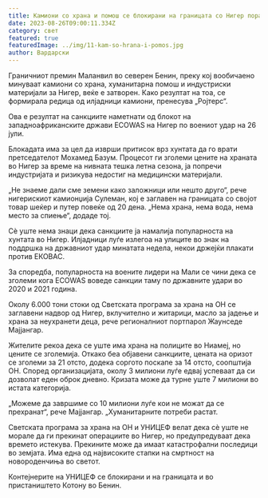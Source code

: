 ```yaml
---
title: Камиони со храна и помош се блокирани на границата со Нигер поради санкциите
date: 2023-08-26T09:00:11.334Z
category: свет
featured: true
featuredImage: ../img/11-kam-so-hrana-i-pomos.jpg
author: Вардарски
---
```

Граничниот премин Маланвил во северен Бенин, преку кој вообичаено минуваат камиони со храна, хуманитарна помош и индустриски материјали за Нигер, веќе е затворен. Како резултат на тоа, се формирала редица од илјадници камиони, пренесува „Ројтерс“.

Ова е резултат на санкциите наметнати од блокот на западноафриканските држави ECOWAS на Нигер по воениот удар на 26 јули.

Блокадата има за цел да изврши притисок врз хунтата да го врати претседателот Мохамед Базум. Процесот ги зголеми цените на храната во Нигер за време на нивната тешка летна сезона, ја попречи индустријата и ризикува недостиг на медицински материјали.

„Не знаеме дали сме земени како заложници или нешто друго“, рече нигерискиот камионџија Сулеман, кој е заглавен на границата со својот товар шеќер и путер повеќе од 20 дена. „Нема храна, нема вода, нема место за спиење“, додаде тој.

Сè уште нема знаци дека санкциите ја намалија популарноста на хунтата во Нигер. Илјадници луѓе излегоа на улиците во знак на поддршка на државниот удар минатата недела, некои држејќи плакати против ЕКОВАС.

За споредба, популарноста на воените лидери на Мали се чини дека се зголеми кога ECOWAS воведе санкции таму по државните удари во 2020 и 2021 година.

Околу 6.000 тони стоки од Светската програма за храна на ОН се заглавени надвор од Нигер, вклучително и житарици, масло за јадење и храна за неухранети деца, рече регионалниот портпарол Жаунседе Мајјангар.

Жителите рекоа дека се уште има храна на полиците во Ниамеј, но цените се зголемија. Откако беа објавени санкциите, цената на оризот се зголеми за 21 отсто, додека соргото поскапе за 14 отсто, соопштија ОН. Според организацијата, околу 3 милиони луѓе едвај успеваат да си дозволат еден оброк дневно. Кризата може да турне уште 7 милиони во истата категорија.

„Можеме да завршиме со 10 милиони луѓе кои не можат да се прехранат“, рече Мајјангар. „Хуманитарните потреби растат.

Светската програма за храна на ОН и УНИЦЕФ велат дека сè уште не морале да ги прекинат операциите во Нигер, но предупредуваат дека времето истекува. Прекините може да имаат катастрофални последици во земјата. Има една од највисоките стапки на смртност на новороденчиња во светот.

Контејнерите на УНИЦЕФ се блокирани и на границата и во пристаништето Котону во Бенин.